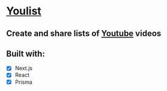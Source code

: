 # [Youlist](https://youlist.vercel.app)

## Create and share lists of [Youtube](https://youtube.com) videos

## Built with:

-   [x] Next.js
-   [x] React
-   [x] Prisma
